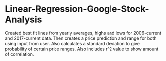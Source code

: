 # Linear-Regression-Google-Stock-Analysis
Created best fit lines from yearly averages, highs and lows for 2006-current and 2017-current data. Then creates a price prediction and range for both using input from user. Also calculates a standard deviation to give probability of certain price ranges. Also includes r^2 value to show amount of correlation.
